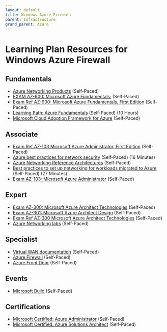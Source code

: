 ```yaml
---
layout: default
title: Windows Azure Firewall
parent: Infrastructure
grand_parent: Azure
---
```


# Learning Plan Resources for Windows Azure Firewall

## Fundamentals

* [Azure Networking Products](https://docs.microsoft.com/en-us/azure/#pivot=products&panel=network) (Self-Paced)
* [EXAM AZ-900: Microsoft Azure Fundamentals:](https://docs.microsoft.com/en-us/learn/certifications/exams/az-900?wt.mc_id=learningredirect_certs-web-wwl) (Self-Paced)
* [Exam Ref AZ-900: Microsoft Azure Fundamentals, First Edition](https://www.oreilly.com/library/view/exam-ref-az-900/9780135732199/) (Self-Paced)
* [Learning Path: Azure Fundamentals](https://docs.microsoft.com/en-us/learn/paths/azure-fundamentals/) (Self-Paced) (10 Hours)
* [Microsoft Cloud Adoption Framework for Azure](https://docs.microsoft.com/en-us/learn/modules/microsoft-cloud-adoption-framework-for-azure/) (Self-Paced)

## Associate

* [Exam Ref AZ-103 Microsoft Azure Administrator, First Edition](https://www.oreilly.com/library/view/exam-ref-az-103/9780135466551/) (Self-Paced)
* [Azure best practices for network security](https://docs.microsoft.com/en-us/azure/security/fundamentals/network-best-practices) (Self-Paced) (16 Minutes)
* [Azure Networking Reference Architectures](https://docs.microsoft.com/en-us/azure/architecture/architectures/?filter=networking&filter=reference-architecture&sort=-publish_date) (Self-Paced)
* [Best practices to set up networking for workloads migrated to Azure](https://docs.microsoft.com/en-us/azure/cloud-adoption-framework/migrate/azure-best-practices/migrate-best-practices-networking) (Self-Paced) (27 Minutes)
* [Exam AZ-103: Microsoft Azure Administrator](https://docs.microsoft.com/en-us/learn/certifications/exams/az-103) (Self-Paced)

## Expert

* [Exam AZ-300: Microsoft Azure Architect Technologies](https://docs.microsoft.com/en-us/learn/certifications/exams/az-300?wt.mc_id=learningredirect_certs-web-wwl) (Self-Paced)
* [Exam AZ-301: Microsoft Azure Architect Design](https://docs.microsoft.com/en-us/learn/certifications/exams/az-301?wt.mc_id=learningredirect_certs-web-wwl) (Self-Paced)
* [Exam Ref AZ-300 Microsoft Azure Architect Technologies](https://www.oreilly.com/library/view/exam-ref-az-300/9780135881477/) (Self-Paced)
* [Azure Networking labs](https://github.com/binals/azurenetworking) (Self-Paced)

## Specialist

* [Virtual WAN documentation](https://docs.microsoft.com/en-us/azure/virtual-wan/virtual-wan-about) (Self-Paced)
* [Azure Firewall](https://azure.microsoft.com/en-us/services/azure-firewall/) (Self-Paced)
* [Azure Front Door](https://azure.microsoft.com/en-us/services/frontdoor/) (Self-Paced)

## Events

* [Microsoft Build](https://www.microsoft.com/en-us/build) (Self-Paced)

## Certifications

* [Microsoft Certified: Azure Administrator](https://docs.microsoft.com/en-us/learn/certifications/azure-administrator) (Self-Paced)
* [Microsoft Certified: Azure Solutions Architect](https://docs.microsoft.com/en-us/learn/certifications/azure-solutions-architect) (Self-Paced)
